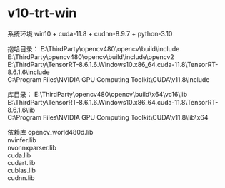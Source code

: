 # v10-trt-win


系统环境
win10 + cuda-11.8 + cudnn-8.9.7  + python-3.10

抱哈目录：
E:\ThirdParty\opencv480\opencv\build\include     
E:\ThirdParty\opencv480\opencv\build\include\opencv2   
E:\ThirdParty\TensorRT-8.6.1.6.Windows10.x86_64.cuda-11.8\TensorRT-8.6.1.6\include    
C:\Program Files\NVIDIA GPU Computing Toolkit\CUDA\v11.8\include    

库目录：
E:\ThirdParty\opencv480\opencv\build\x64\vc16\lib   
E:\ThirdParty\TensorRT-8.6.1.6.Windows10.x86_64.cuda-11.8\TensorRT-8.6.1.6\lib   
C:\Program Files\NVIDIA GPU Computing Toolkit\CUDA\v11.8\lib\x64   


依赖库
opencv_world480d.lib   
nvinfer.lib    
nvonnxparser.lib    
cuda.lib    
cudart.lib    
cublas.lib     
cudnn.lib     

